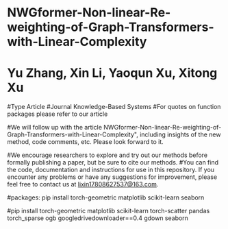 # NWGformer-Non-linear-Re-weighting-of-Graph-Transformers-with-Linear-Complexity
# Yu Zhang, Xin Li, Yaoqun Xu, Xitong Xu
#Type Article
#Journal Knowledge-Based Systems
#For quotes on function packages please refer to our article

#We will follow up with the article NWGformer-Non-linear-Re-weighting-of-Graph-Transformers-with-Linear-Complexity", including insights of the new method, code comments, etc. Please look forward to it.

#We encourage researchers to explore and try out our methods before formally publishing a paper, but be sure to cite our methods. 
#You can find the code, documentation and instructions for use in this repository. If you encounter any problems or have any suggestions for improvement, please feel free to contact us at lixin17808627537@163.com.


#packages: pip install torch-geometric matplotlib scikit-learn seaborn

#pip install torch-geometric matplotlib scikit-learn torch-scatter pandas torch_sparse ogb googledrivedownloader==0.4 gdown seaborn
